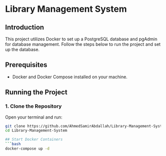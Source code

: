 # Library Management System

## Introduction

This project utilizes Docker to set up a PostgreSQL database and pgAdmin for database management. Follow the steps below to run the project and set up the database.

## Prerequisites

- Docker and Docker Compose installed on your machine.

## Running the Project

### 1. Clone the Repository

Open your terminal and run:

```bash
git clone https://github.com/AhmedSamirAbdallah/Library-Management-System.git
cd Library-Management-System

## Start Docker Containers
```bash
docker-compose up -d

